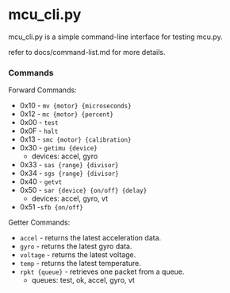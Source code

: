# mcu_cli.py
mcu_cli.py is a simple command-line interface for testing mcu.py.

refer to docs/command-list.md for more details.

### Commands
Forward Commands:
- 0x10 - `mv {motor} {microseconds}`
- 0x12 - `mc {motor} {percent}`
- 0x00 - `test`
- 0x0F - `halt`
- 0x13 - `smc {motor} {calibration}`
- 0x30 - `getimu {device}`
    - devices: accel, gyro
- 0x33 - `sas {range} {divisor}`
- 0x34 - `sgs {range} {divisor}`
- 0x40 - `getvt`
- 0x50 - `sar {device} {on/off} {delay}`
    - devices: accel, gyro, vt
- 0x51 -`sfb {on/off}`

Getter Commands:
- `accel` - returns the latest acceleration data.
- `gyro` - returns the latest gyro data.
- `voltage` - returns the latest voltage.
- `temp` - returns the latest temperature.
- `rpkt {queue}` - retrieves one packet from a queue.
    - queues: test, ok, accel, gyro, vt
